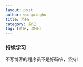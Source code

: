 ```yaml
---
layout: post
author: wangxinghu
title: 坚持
category: 杂记
tag: [杂记, 成长]
---
```


### 持续学习
不写博客的程序员不是好码农，坚持!
